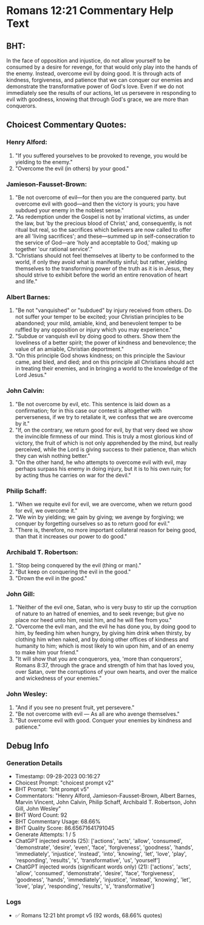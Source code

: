 # Romans 12:21 Commentary Help Text

## BHT:
In the face of opposition and injustice, do not allow yourself to be consumed by a desire for revenge, for that would only play into the hands of the enemy. Instead, overcome evil by doing good. It is through acts of kindness, forgiveness, and patience that we can conquer our enemies and demonstrate the transformative power of God's love. Even if we do not immediately see the results of our actions, let us persevere in responding to evil with goodness, knowing that through God's grace, we are more than conquerors.

## Choicest Commentary Quotes:
### Henry Alford:
1. "If you suffered yourselves to be provoked to revenge, you would be yielding to the enemy." 
2. "Overcome the evil (in others) by your good."

### Jamieson-Fausset-Brown:
1. "Be not overcome of evil—for then you are the conquered party. but overcome evil with good—and then the victory is yours; you have subdued your enemy in the noblest sense."
2. "As redemption under the Gospel is not by irrational victims, as under the law, but 'by the precious blood of Christ,' and, consequently, is not ritual but real, so the sacrifices which believers are now called to offer are all 'living sacrifices'; and these—summed up in self-consecration to the service of God—are 'holy and acceptable to God,' making up together 'our rational service'."
3. "Christians should not feel themselves at liberty to be conformed to the world, if only they avoid what is manifestly sinful; but rather, yielding themselves to the transforming power of the truth as it is in Jesus, they should strive to exhibit before the world an entire renovation of heart and life."

### Albert Barnes:
1. "Be not "vanquished" or "subdued" by injury received from others. Do not suffer your temper to be excited; your Christian principles to be abandoned; your mild, amiable, kind, and benevolent temper to be ruffled by any opposition or injury which you may experience."
2. "Subdue or vanquish evil by doing good to others. Show them the loveliness of a better spirit; the power of kindness and benevolence; the value of an amiable, Christian deportment."
3. "On this principle God shows kindness; on this principle the Saviour came, and bled, and died; and on this principle all Christians should act in treating their enemies, and in bringing a world to the knowledge of the Lord Jesus."

### John Calvin:
1. "Be not overcome by evil, etc. This sentence is laid down as a confirmation; for in this case our contest is altogether with perverseness, if we try to retaliate it, we confess that we are overcome by it."
2. "If, on the contrary, we return good for evil, by that very deed we show the invincible firmness of our mind. This is truly a most glorious kind of victory, the fruit of which is not only apprehended by the mind, but really perceived, while the Lord is giving success to their patience, than which they can wish nothing better."
3. "On the other hand, he who attempts to overcome evil with evil, may perhaps surpass his enemy in doing injury, but it is to his own ruin; for by acting thus he carries on war for the devil."

### Philip Schaff:
1. "When we requite evil for evil, we are overcome, when we return good for evil, we overcome it."
2. "We win by yielding; we gain by giving; we avenge by forgiving; we conquer by forgetting ourselves so as to return good for evil."
3. "There is, therefore, no more important collateral reason for being good, than that it increases our power to do good."

### Archibald T. Robertson:
1. "Stop being conquered by the evil (thing or man)."
2. "But keep on conquering the evil in the good."
3. "Drown the evil in the good."

### John Gill:
1. "Neither of the evil one, Satan, who is very busy to stir up the corruption of nature to an hatred of enemies, and to seek revenge; but give no place nor heed unto him, resist him, and he will flee from you." 
2. "Overcome the evil man, and the evil he has done you, by doing good to him, by feeding him when hungry, by giving him drink when thirsty, by clothing him when naked, and by doing other offices of kindness and humanity to him; which is most likely to win upon him, and of an enemy to make him your friend."
3. "It will show that you are conquerors, yea, 'more than conquerors', Romans 8:37, through the grace and strength of him that has loved you, over Satan, over the corruptions of your own hearts, and over the malice and wickedness of your enemies."

### John Wesley:
1. "And if you see no present fruit, yet persevere."
2. "Be not overcome with evil — As all are who avenge themselves."
3. "But overcome evil with good. Conquer your enemies by kindness and patience."


## Debug Info
### Generation Details
- Timestamp: 09-28-2023 00:16:27
- Choicest Prompt: "choicest prompt v2"
- BHT Prompt: "bht prompt v5"
- Commentators: "Henry Alford, Jamieson-Fausset-Brown, Albert Barnes, Marvin Vincent, John Calvin, Philip Schaff, Archibald T. Robertson, John Gill, John Wesley"
- BHT Word Count: 92
- BHT Commentary Usage: 68.66%
- BHT Quality Score: 86.65671641791045
- Generate Attempts: 1 / 5
- ChatGPT injected words (25):
	['actions', 'acts', 'allow', 'consumed', 'demonstrate', 'desire', 'even', 'face', 'forgiveness', 'goodness', 'hands', 'immediately', 'injustice', 'instead', 'into', 'knowing', 'let', 'love', 'play', 'responding', 'results', 's', 'transformative', 'us', 'yourself']
- ChatGPT injected words (significant words only) (21):
	['actions', 'acts', 'allow', 'consumed', 'demonstrate', 'desire', 'face', 'forgiveness', 'goodness', 'hands', 'immediately', 'injustice', 'instead', 'knowing', 'let', 'love', 'play', 'responding', 'results', 's', 'transformative']

### Logs
- ✅ Romans 12:21 bht prompt v5 (92 words, 68.66% quotes)